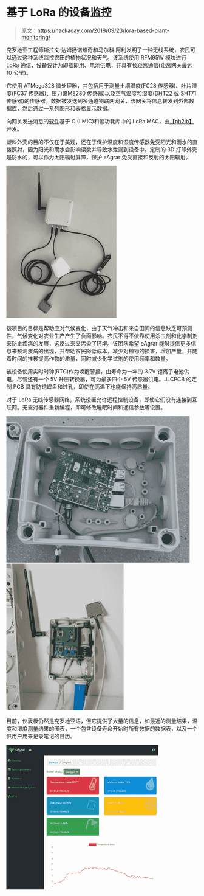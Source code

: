 # 基于 LoRa 的设备监控

> 原文：<https://hackaday.com/2019/09/23/lora-based-plant-monitoring/>

克罗地亚工程师斯拉文·达姆扬诺维奇和马尔科·阿利发明了一种无线系统，农民可以通过这种系统监控农田的植物状况和天气。该系统使用 RFM95W 模块进行 LoRa 通信，设备设计为即插即用、电池供电，并具有长距离通信(距离网关最远 10 公里)。

它使用 ATMega328 微处理器，并包括用于测量土壤湿度(FC28 传感器)、叶片湿度(FC37 传感器)、压力(BME280 传感器)以及空气温度和湿度(DHT22 或 SHT71 传感器)的传感器。数据被发送到多通道物联网网关，该网关将信息转发到外部数据库，然后通过一系列图形和表格显示数据。

向网关发送消息的[软件](https://github.com/ph2lb/LoRaWAN_TTN_Env_Node)基于 C (LMIC)和低功耗库中的 LoRa MAC，由[【ph2lb】](https://github.com/ph2lb)开发。

塑料外壳的目的不仅在于美观，还在于保护温度和湿度传感器免受阳光和雨水的直接照射，因为阳光和雨水会影响读数并导致水泄漏到设备中。定制的 3D 打印外壳是防水的，可以作为太阳辐射屏障，保护 eAgrar 免受直接和反射的太阳辐射。

![](img/e0b0dbe074ba3e424131ded72188bcc9.png)

该项目的目标是帮助应对气候变化，由于天气冲击和来自田间的信息缺乏可预测性，气候变化对农业生产产生了负面影响。农民不得不依靠使用杀虫剂和化学制剂来防止疾病的发展，这反过来又污染了环境。该团队希望 eAgrar 能够提供更多信息来预测疾病的出现，并帮助农民降低成本，减少对植物的损害，增加产量，并随着时间的推移提高作物的质量，同时减少化学试剂的使用频率和数量。

该设备使用实时时钟(RTC)作为唤醒警报，由寿命为一年的 3.7V 锂离子电池供电，尽管还有一个 5V 升压转换器，可为最多四个 5V 传感器供电。JLCPCB 的定制 PCB 具有防锈焊盘和过孔，即使在高温下也能保持高质量。

对于 LoRa 无线传感器网络，系统设置允许远程控制设备，即使它们没有连接到互联网。无需对器件重新编程，即可修改睡眠时间和通信参数等设置。

 [![eAgrar assembly](img/f20c67a58f3aad6bc5a9b1d53b3c4a59.png "eAgrar assembly")](https://hackaday.com/2019/09/23/lora-based-plant-monitoring/eagrar4/)  [![eAgrar indoors](img/9b385e8f0c837adda041175738e7f2b6.png "eAgrar indoors")](https://hackaday.com/2019/09/23/lora-based-plant-monitoring/eagrar1/) 

目前，仪表板仍然是克罗地亚语，但它提供了大量的信息，如最近的测量结果，温度和湿度测量结果的图表，一个包含设备寿命开始时所有数据的数据表，以及一个供用户用来记录笔记的日历。

![](img/42be17960f4a8f138aafd553a57889b1.png)